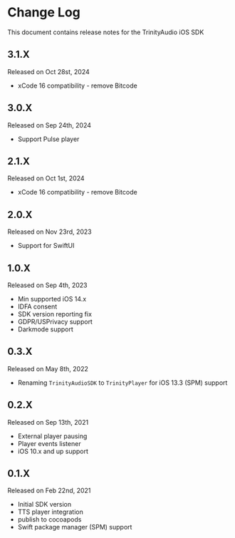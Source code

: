# Change Log
This document contains release notes for the TrinityAudio iOS SDK

## 3.1.X
Released on Oct 28st, 2024
- xCode 16 compatibility - remove Bitcode

## 3.0.X
Released on Sep 24th, 2024
- Support Pulse player

## 2.1.X
Released on Oct 1st, 2024
- xCode 16 compatibility - remove Bitcode

## 2.0.X
Released on Nov 23rd, 2023
- Support for SwiftUI

## 1.0.X
Released on Sep 4th, 2023
- Min supported iOS 14.x
- IDFA consent 
- SDK version reporting fix
- GDPR/USPrivacy support
- Darkmode support 

## 0.3.X
Released on May 8th, 2022
- Renaming `TrinityAudioSDK` to `TrinityPlayer` for iOS 13.3 (SPM) support

## 0.2.X
Released on Sep 13th, 2021
- External player pausing
- Player events listener
- iOS 10.x and up support

## 0.1.X
Released on Feb 22nd, 2021
- Initial SDK version 
- TTS player integration
- publish to cocoapods
- Swift package manager (SPM) support  

